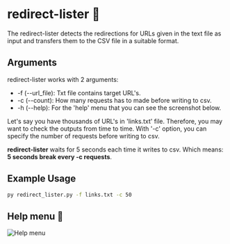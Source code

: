 
# redirect-lister 🔄

The redirect-lister detects the redirections for URLs given in the text file as input and transfers them to the CSV file in a suitable format. 


## Arguments

redirect-lister works with 2 arguments:

- -f (--url_file): Txt file contains target URL's.
- -c (--count): How many requests has to made before writing to csv.
- -h (--help): For the 'help' menu that you can see the screenshot below. 

Let's say you have thousands of URL's in 'links.txt' file. Therefore, you may want to check the outputs from time to time. With '-c' option, you can specify the number of requests before writing to csv.

**redirect-lister** waits for 5 seconds each time it writes to csv. Which means: **5 seconds break every -c requests**. 

## Example Usage

```bash
py redirect_lister.py -f links.txt -c 50
```

  
## Help menu 👼

![Help menu](https://i.ibb.co/y4gDMSs/Screenshot-407.png)

  